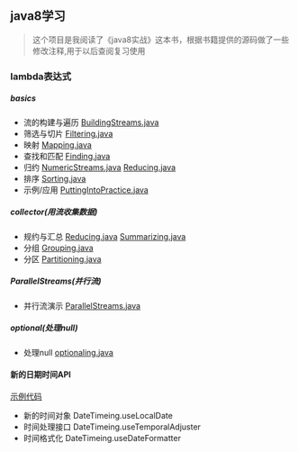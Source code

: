 ## java8学习
> 这个项目是我阅读了《java8实战》这本书，根据书籍提供的源码做了一些修改注释,用于以后查阅复习使用  

### lambda表达式
##### basics
* 流的构建与遍历 [BuildingStreams.java](./src/main/java/com/sun/lambda/basics/BuildingStreams.java)
* 筛选与切片 [Filtering.java](./src/main/java/com/sun/lambda/basics/Filtering.java)
* 映射 [Mapping.java](./src/main/java/com/sun/lambda/basics/Mapping.java)
* 查找和匹配 [Finding.java](./src/main/java/com/sun/lambda/basics/Finding.java)
* 归约 [NumericStreams.java](./src/main/java/com/sun/lambda/basics/NumericStreams.java)  [Reducing.java](./src/main/java/com/sun/lambda/basics/Reducing.java)
* 排序 [Sorting.java](./src/main/java/com/sun/lambda/basics/Sorting.java)
* 示例/应用 [PuttingIntoPractice.java](./src/main/java/com/sun/lambda/basics/PuttingIntoPractice.java)
##### collector(用流收集数据)
* 规约与汇总 [Reducing.java](./src/main/java/com/sun/lambda/collector/Reducing.java)  [Summarizing.java](./src/main/java/com/sun/lambda/collector/Summarizing.java)
* 分组 [Grouping.java](./src/main/java/com/sun/lambda/collector/Grouping.java)
* 分区 [Partitioning.java](./src/main/java/com/sun/lambda/collector/Partitioning.java)
##### ParallelStreams(并行流)
* 并行流演示 [ParallelStreams.java](./src/main/java/com/sun/lambda/parallel/ParallelStreams.java)
##### optional(处理null)
* 处理null [optionaling.java](./src/main/java/com/sun/lambda/optional/Optionaling.java)

#### 新的日期时间API
[示例代码](./src/main/java/com/sun/DateTime/DateTimeing.java)
* 新的时间对象 DateTimeing.useLocalDate
* 时间处理接口 DateTimeing.useTemporalAdjuster
* 时间格式化 DateTimeing.useDateFormatter
